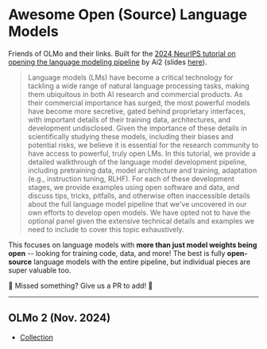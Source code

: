 # Awesome Open (Source) Language Models

Friends of OLMo and their links. Built for the [2024 NeurIPS tutorial on opening the language modeling pipeline](https://neurips.cc/virtual/2024/tutorial/99526) by Ai2 (slides [here](https://docs.google.com/presentation/d/179dpzWSQ9G7EAUlvaJdeE0av9PLuk9Rl33nfhHSJ4xI/edit?usp=sharing)).
> Language models (LMs) have become a critical technology for tackling a wide range of natural language processing tasks, making them ubiquitous in both AI
research and commercial products.
> As their commercial importance has surged, the most powerful models have become more secretive, gated behind proprietary interfaces, with important details of their training data, architectures, and development undisclosed. 
> Given the importance of these details in scientifically studying these models, including their biases and potential risks, we believe it is essential for the research community to have access to powerful, truly open LMs. 
> In this tutorial, we provide a detailed walkthrough of the language model development pipeline, including pretraining data, model architecture and training, adaptation (e.g., instruction tuning, RLHF). 
> For each of these development stages, we provide examples using open software and data, and discuss tips, tricks, pitfalls, and otherwise often inaccessible details about the full language model pipeline that we've uncovered in our own efforts to develop open models. 
> We have opted not to have the optional panel given the extensive technical details and examples we need to include to cover this topic exhaustively.

This focuses on language models with **more than just model weights being open** -- looking for training code, data, and more! 
The best is fully **open-source** language models with the entire pipeline, but individual pieces are super valuable too.

🚧 Missed something? Give us a PR to add! 🚧

---

## OLMo 2 (Nov. 2024)

- [Collection](https://huggingface.co/collections/allenai/olmo-2-674117b93ab84e98afc72edc)  
- [7B base model](https://huggingface.co/allenai/OLMo-2-1124-7B)  
- [13B base model](https://huggingface.co/allenai/OLMo-2-1124-13B)  
- [7B instruct](https://huggingface.co/allenai/OLMo-2-1124-7B-Instruct)  
- [13B instruct](https://huggingface.co/allenai/OLMo-2-1124-13B-Instruct)  
- [Annealing dataset](https://huggingface.co/datasets/allenai/dolmino-mix-1124)  
- [Training Code (1st gen.)](https://github.com/allenai/OLMo)  
- [Training Code (2nd gen.)](https://github.com/allenai/OLMo-core)  
- [Post-train Code](https://github.com/allenai/open-instruct)  
- [Eval Code](https://github.com/allenai/olmes)  
- [Data Processing Toolkit](https://github.com/allenai/dolma)  
- [Demo](https://playground.allenai.org/)

## HuggingFace SmolLM (v2 Oct. 2024)

- [SmolLM 2 collection](https://huggingface.co/collections/HuggingFaceTB/smollm2-6723884218bcda64b34d7db9)  
- SmolLM 2 pretraining data: TBD  
- [SmolLM instruction mix](https://huggingface.co/datasets/HuggingFaceTB/smoltalk)  
- [SmolLM collection](https://huggingface.co/collections/HuggingFaceTB/smollm-6695016cad7167254ce15966)  
- [SmolLM pretraining data](https://huggingface.co/datasets/HuggingFaceTB/smollm-corpus)  
- [Synthetic pretrain corpus](https://huggingface.co/datasets/HuggingFaceTB/cosmopedia)  
- [Fineweb pretrain corpus](https://huggingface.co/datasets/HuggingFaceFW/fineweb)  
  - [Edu Subset](https://huggingface.co/datasets/HuggingFaceFW/fineweb-edu)  
  - [Fineweb 2 (multilingual)](https://huggingface.co/datasets/HuggingFaceFW/fineweb-2)
- [SmolLM repo](https://github.com/huggingface/smollm)
  - [Training Code](https://github.com/huggingface/nanotron)
  - [Eval Code](https://github.com/huggingface/lighteval)  
  - [Data Processing Code](https://github.com/huggingface/datatrove)
- Blogposts:  
  - [Fineweb](https://huggingface.co/spaces/HuggingFaceFW/blogpost-fineweb-v1)  
  - [Fineweb v2](https://huggingface.co/spaces/HuggingFaceFW/blogpost-fine-tasks)  
  - [SmolLM](https://huggingface.co/blog/smollm)

## DataComp (Jun. 2024)

- [1B Model](https://huggingface.co/TRI-ML/DCLM-1B)  
  - [Instruct](https://huggingface.co/TRI-ML/DCLM-1B-IT)  
- [7B Model](https://huggingface.co/apple/DCLM-7B)  
  - [Instruct](https://huggingface.co/mlfoundations/dclm-7b-it)  
  - [8K Extension](https://huggingface.co/apple/DCLM-7B-8k)  
- [Pretrain Dataset](https://huggingface.co/datasets/mlfoundations/dclm-baseline-1.0)  
- [Training + Eval Code](https://github.com/mlfoundations/dclm)  
- [Paper](https://arxiv.org/abs/2406.11794)

## Databricks / formerly Mosaic ML

- [Streaming Datasets](https://github.com/mosaicml/streaming)  
- [Eval Gauntlet](https://github.com/mosaicml/llm-foundry/blob/main/scripts/eval/local_data/EVAL_GAUNTLET.md)  
- [Pretraining Code](https://github.com/mosaicml/composer)  
  - [Megablocks (MoE Training)](https://github.com/databricks/megablocks)

## LLM 360

- [Analysis360](https://github.com/LLM360/Analysis360)  
- K2-65B:  
  - [Collection](https://huggingface.co/collections/LLM360/k2-6622ae6911e3eb6219690039)  
  - [Data](https://huggingface.co/datasets/LLM360/K2Datasets)  
  - [Data Preparation Code](https://github.com/LLM360/k2-data-prep)  
  - [Training Code](https://github.com/LLM360/k2-train)  
- CrystalCoder-7B:  
  - [Data](https://huggingface.co/datasets/LLM360/CrystalCoderDatasets)  
  - [Data Preparation Code](https://github.com/LLM360/crystalcoder-data-prep)  
  - [Training Code](https://github.com/LLM360/crystalcoder-train)  
- Amber-7B:  
  - [Collection](https://huggingface.co/collections/LLM360/amber-65e7333ff73c7bbb014f2f2f)  
  - [Data](https://huggingface.co/datasets/LLM360/AmberDatasets)  
  - [Data Preparation Code](https://github.com/LLM360/amber-data-prep)  
  - [Training Code](https://github.com/LLM360/amber-train)  
- [Paper](https://arxiv.org/abs/2312.06550)

## EleutherAI (Pythia)

- [Models Collection](https://huggingface.co/collections/EleutherAI/pythia-scaling-suite-64fb5dfa8c21ebb3db7ad2e1)  
- [Training Code](https://github.com/EleutherAI/gpt-neox)  
- [Evaluation Code](https://github.com/EleutherAI/lm-evaluation-harness)  
- Papers:  
  - [Pythia](https://arxiv.org/abs/2304.01373)  
  - [LM Harness](https://arxiv.org/abs/2405.14782)  
- [Dataset](https://huggingface.co/datasets/EleutherAI/pile)

## M.A.P.

- [Models Collection](https://huggingface.co/collections/m-a-p/neo-models-66395a5c9662bb58d5d70f04)  
- [Datasets](https://huggingface.co/collections/m-a-p/neo-datasets-66395dc55cbebc0a7767bbd5)  
- [Paper](https://arxiv.org/abs/2405.19327)  
- [Code](https://github.com/multimodal-art-projection/MAP-NEO)

## Zyphra

- Zamba 2 Models:  
  - [7B](https://huggingface.co/Zyphra/Zamba2-7B)  
  - [7B Instruct](https://huggingface.co/Zyphra/Zamba2-7B-Instruct)  
  - [2.7B](https://huggingface.co/Zyphra/Zamba2-2.7B)  
  - [2.7B Instruct](https://huggingface.co/Zyphra/Zamba2-2.7B-Instruct)  
  - [1.2B](https://huggingface.co/Zyphra/Zamba2-1.2B)  
  - [1.2B Instruct](https://huggingface.co/Zyphra/Zamba2-1.2B-Instruct)  
  - [Blogpost](https://www.zyphra.com/post/zamba2-7b)  
- [Zyda 2 Dataset](https://huggingface.co/datasets/Zyphra/Zyda-2)  
  - [Blogpost](https://www.zyphra.com/post/building-zyda-2#zyda2_7)

## Together.AI

- [RedPajama v1 Dataset](https://huggingface.co/datasets/togethercomputer/RedPajama-Data-1T)  
- [RedPajama v2 Dataset](https://huggingface.co/datasets/togethercomputer/RedPajama-Data-V2)  
- [Data Code](https://github.com/togethercomputer/RedPajama-Data)

## NVIDIA

- [Pretraining Code](https://github.com/NVIDIA/Megatron-LM)  
- [Data Processing](https://github.com/NVIDIA/NeMo-Curator)  
- [Post-training Code](https://github.com/NVIDIA/NeMo-Aligner)

## PyTorch / Meta

- [Torch Titan Pretraining Code](https://github.com/pytorch/torchtitan)  
- [Meta Lingua Pretraining Code](https://github.com/facebookresearch/lingua)  
